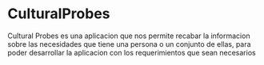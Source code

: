 # CulturalProbes

Cultural Probes es una aplicacion que nos permite recabar la informacion sobre las necesidades 
que tiene una persona o un conjunto de ellas, para poder desarrollar la aplicacion con los 
requerimientos que sean necesarios
